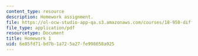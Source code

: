 ```yaml
---
content_type: resource
description: Homework assignment.
file: https://ol-ocw-studio-app-qa.s3.amazonaws.com/courses/18-950-differential-geometry-fall-2008/6e85fd71bd7b1a725a27fe998658a925_homework1.pdf
file_type: application/pdf
resourcetype: Document
title: Homework 1
uid: 6e85fd71-bd7b-1a72-5a27-fe998658a925
---
```

